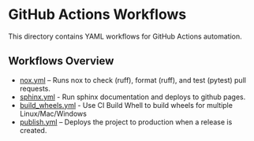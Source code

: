 # GitHub Actions Workflows

This directory contains YAML workflows for GitHub Actions automation.

## Workflows Overview
- [nox.yml](nox.yml) – Runs nox to check (ruff), format (ruff), and test (pytest) pull requests.
- [sphinx.yml](sphinx.yml) - Run sphinx documentation and deploys to github pages.
- [build_wheels.yml](build_wheels.yml) - Use CI Build Whell to build wheels for multiple Linux/Mac/Windows
- [publish.yml](publish.yml) – Deploys the project to production when a release is created.
